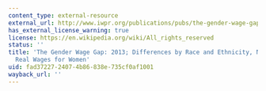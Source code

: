 ```yaml
---
content_type: external-resource
external_url: http://www.iwpr.org/publications/pubs/the-gender-wage-gap-2013-differences-by-race-and-ethnicity-no-growth-in-real-wages-for-women
has_external_license_warning: true
license: https://en.wikipedia.org/wiki/All_rights_reserved
status: ''
title: 'The Gender Wage Gap: 2013; Differences by Race and Ethnicity, No Growth in
  Real Wages for Women'
uid: fad37227-2407-4b86-838e-735cf0af1001
wayback_url: ''
---
```


